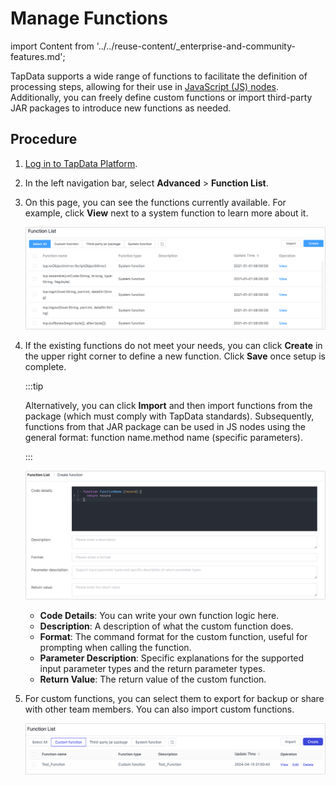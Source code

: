 # Manage Functions
import Content from '../../reuse-content/_enterprise-and-community-features.md';

<Content />

TapData supports a wide range of functions to facilitate the definition of processing steps, allowing for their use in [JavaScript (JS) nodes](../data-pipeline/data-development/process-node#js-process). Additionally, you can freely define custom functions or import third-party JAR packages to introduce new functions as needed.

## Procedure

1. [Log in to TapData Platform](../log-in.md).

2. In the left navigation bar, select **Advanced** > **Function List**.

3. On this page, you can see the functions currently available. For example, click **View** next to a system function to learn more about it.

   ![View Functions](../../images/view_functions.png)

4. If the existing functions do not meet your needs, you can click **Create** in the upper right corner to define a new function. Click **Save** once setup is complete.

   :::tip

   Alternatively, you can click **Import** and then import functions from the package (which must comply with TapData standards). Subsequently, functions from that JAR package can be used in JS nodes using the general format: function name.method name (specific parameters).

   :::

   ![](../../images/create_function.png)

   - **Code Details**: You can write your own function logic here.
   - **Description**: A description of what the custom function does.
   - **Format**: The command format for the custom function, useful for prompting when calling the function.
   - **Parameter Description**: Specific explanations for the supported input parameter types and the return parameter types.
   - **Return Value**: The return value of the custom function.

5. For custom functions, you can select them to export for backup or share with other team members. You can also import custom functions.

   ![Import/Export Functions](../../images/import_export_functions.png)